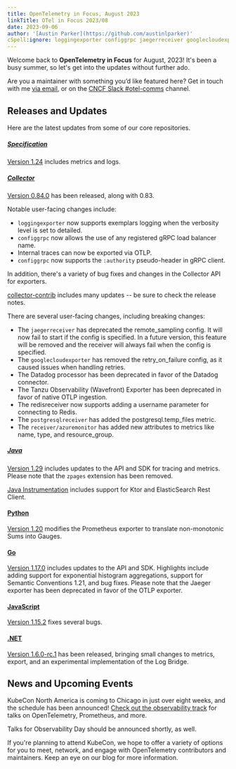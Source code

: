 ```yaml
---
title: OpenTelemetry in Focus, August 2023
linkTitle: OTel in Focus 2023/08
date: 2023-09-06
author: '[Austin Parker](https://github.com/austinlparker)'
cSpell:ignore: loggingexporter configgrpc jaegerreceiver googlecloudexporter Tanzu redisreceiver postgresqlreceiver azuremonitor zpages Ktor
---
```


Welcome back to **OpenTelemetry in Focus** for August, 2023! It's been a busy
summer, so let's get into the updates without further ado.

Are you a maintainer with something you’d like featured here? Get in touch with
me [via email](mailto:austin+otel@ap2.io), or on the
[CNCF Slack #otel-comms](https://cloud-native.slack.com/archives/C02UN96HZH6)
channel.

## Releases and Updates

Here are the latest updates from some of our core repositories.

<!-- markdownlint-disable heading-increment -->

##### [Specification](/docs/specs/otel/)

[Version 1.24](https://github.com/open-telemetry/opentelemetry-specification/releases/tag/v1.24.0)
includes metrics and logs.

##### [Collector](/docs/collector/)

[Version 0.84.0](https://github.com/open-telemetry/opentelemetry-collector/releases/tag/v0.84.0)
has been released, along with 0.83.

Notable user-facing changes include:

- `loggingexporter` now supports exemplars logging when the verbosity level is set
  to detailed.
- `configgrpc` now allows the use of any registered gRPC load balancer name.
- Internal traces can now be exported via OTLP.
- `configgrpc` now supports the `:authority` pseudo-header in gRPC client.

In addition, there's a variety of bug fixes and changes in the Collector API for
exporters.

[collector-contrib](https://github.com/open-telemetry/opentelemetry-collector-contrib/releases/tag/v0.84.0)
includes many updates -- be sure to check the release notes.

There are several user-facing changes, including breaking changes:

- The `jaegerreceiver` has deprecated the remote_sampling config. It will now fail
  to start if the config is specified. In a future version, this feature will be
  removed and the receiver will always fail when the config is specified.
- The `googlecloudexporter` has removed the retry_on_failure config, as it caused
  issues when handling retries.
- The Datadog processor has been deprecated in favor of the Datadog connector.
- The Tanzu Observability (Wavefront) Exporter has been deprecated in favor of
  native OTLP ingestion.
- The redisreceiver now supports adding a username parameter for connecting to
  Redis.
- The `postgresqlreceiver` has added the postgresql.temp_files metric.
- The `receiver/azuremonitor` has added new attributes to metrics like name, type,
  and resource_group.

##### [Java](/docs/instrumentation/java/)

[Version 1.29](https://github.com/open-telemetry/opentelemetry-java/releases/tag/v1.29.0)
includes updates to the API and SDK for tracing and metrics. Please note that
the `zpages` extension has been removed.

[Java Instrumentation](https://github.com/open-telemetry/opentelemetry-java-instrumentation/releases/tag/v1.29.0)
includes support for Ktor and ElasticSearch Rest Client.

#### [Python](/docs/instrumentation/python/)

[Version 1.20](https://github.com/open-telemetry/opentelemetry-python/releases/tag/v1.20.0)
modifies the Prometheus exporter to translate non-monotonic Sums into Gauges.

#### [Go](/docs/instrumentation/go/)

[Version 1.17.0](https://github.com/open-telemetry/opentelemetry-go/releases/tag/v1.17.0)
includes updates to the API and SDK. Highlights include adding support for
exponential histogram aggregations, support for Semantic Conventions 1.21, and
bug fixes. Please note that the Jaeger exporter has been deprecated in favor of
the OTLP exporter.

#### [JavaScript](/docs/instrumentation/js/)

[Version 1.15.2](https://github.com/open-telemetry/opentelemetry-js/releases/tag/v1.15.1)
fixes several bugs.

#### [.NET](/docs/instrumentation/net/)

[Version 1.6.0-rc.1](https://github.com/open-telemetry/opentelemetry-dotnet/releases/tag/core-1.6.0-rc.1)
has been released, bringing small changes to metrics, export, and an
experimental implementation of the Log Bridge.

## News and Upcoming Events

KubeCon North America is coming to Chicago in just over eight weeks, and the
schedule has been announced!
[Check out the observability track](https://events.linuxfoundation.org/kubecon-cloudnativecon-north-america/program/schedule/)
for talks on OpenTelemetry, Prometheus, and more.

Talks for Observability Day should be announced shortly, as well.

If you're planning to attend KubeCon, we hope to offer a variety of options for
you to meet, network, and engage with OpenTelemetry contributors and
maintainers. Keep an eye on our blog for more information.
